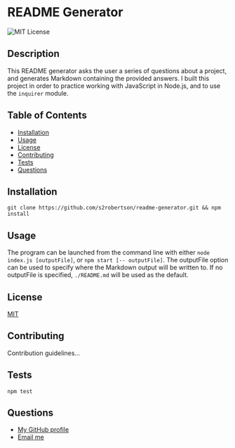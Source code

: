 # README Generator
![MIT License](https://img.shields.io/badge/license-MIT-green)

## Description
This README generator asks the user a series of questions about a project, and generates Markdown containing the provided answers.  I built this project in order to practice working with JavaScript in Node.js, and to use the `inquirer` module.

## Table of Contents
* [Installation](#install)
* [Usage](#usage)
* [License](#license)
* [Contributing](#contribute)
* [Tests](#tests)
* [Questions](#questions)

<a id="install"></a>
## Installation
`git clone https://github.com/s2robertson/readme-generator.git && npm install`

<a id="usage"></a>
## Usage
The program can be launched from the command line with either `node index.js [outputFile]`, or `npm start [-- outputFile]`.  The outputFile option can be used to specify where the Markdown output will be written to.  If no outputFile is specified, `./README.md` will be used as the default.

<a id="license"></a>
## License
[MIT](https://choosealicense.com/licenses/mit/)

<a id="contribute"></a>
## Contributing
Contribution guidelines...

<a id="tests"></a>
## Tests
`npm test`

<a id="questions"></a>
## Questions
* [My GitHub profile](https://github.com/s2robertson)
* [Email me](mailto:71235502+s2robertson@users.noreply.github.com )

